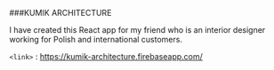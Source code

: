 ###KUMIK ARCHITECTURE

I have created this React app for my friend who is an interior designer working for Polish and international customers.

`<link>` : https://kumik-architecture.firebaseapp.com/
